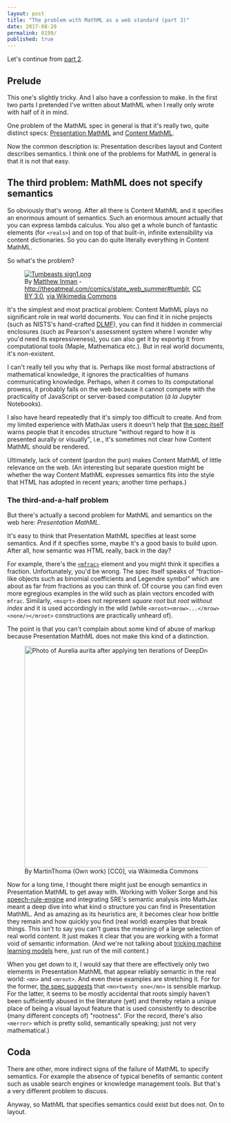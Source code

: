 ```yaml
---
layout: post
title: "The problem with MathML as a web standard (part 3)"
date: 2017-08-28
permalink: 0199/
published: true
---
```


Let's continue from [part 2](/0198/).

## Prelude

This one's slightly tricky. And I also have a confession to make. In the first two parts I pretended I've written about MathML when I really only wrote with half of it in mind.

One problem of the MathML spec in general is that it's really two, quite distinct specs: [Presentation MathML](https://www.w3.org/Math/draft-spec/mathml.html#chapter3_) and [Content MathML](https://www.w3.org/Math/draft-spec/mathml.html#chapter4_).

Now the common description is: Presentation describes layout and Content describes semantics. I think one of the problems for MathML in general is that it is not that easy.

## The third problem: MathML does not specify semantics

So obviously that's wrong. After all there is Content MathML and it specifies an enormous amount of semantics. Such an enormous amount actually that you can express lambda calculus. You also get a whole bunch of fantastic elements (for `<reals>`) and on top of that built-in, infinite extensibility via content dictionaries. So you can do quite literally everything in Content MathML.

So what's the problem?

<figure><a href="https://commons.wikimedia.org/wiki/File:Tumbeasts_sign1.png#/media/File:Tumbeasts_sign1.png"><img src="https://upload.wikimedia.org/wikipedia/commons/0/0d/Tumbeasts_sign1.png" alt="Tumbeasts sign1.png"></a><figcaption>By <a href="https://en.wikipedia.org/wiki/Matthew_Inman" class="extiw" title="en:Matthew Inman">Matthew Inman</a> - <a rel="nofollow" class="external free" href="http://theoatmeal.com/comics/state_web_summer#tumblr">http://theoatmeal.com/comics/state_web_summer#tumblr</a>, <a href="http://creativecommons.org/licenses/by/3.0" title="Creative Commons Attribution 3.0">CC BY 3.0</a>, <a href="https://commons.wikimedia.org/w/index.php?curid=38250223">via Wikimedia Commons</a></figcaption></figure>

It's the simplest and most practical problem: Content MathML plays no significant role in real world documents. You can find it in niche projects (such as NISTS's hand-crafted [DLMF](http://dlmf.nist.gov/)), you can find it hidden in commercial enclosures (such as Pearson's assessment system where I wonder why you'd need its expressiveness), you can also get it by exportig it from computational tools (Maple, Mathematica etc.). But in real world documents, it's non-existent.

I can't really tell you why that is. Perhaps like most formal abstractions of mathematical knowledge, it ignores the practicalities of humans communicating knowledge. Perhaps, when it comes to its computational prowess, it probably fails on the web because it cannot compete with the practicality of JavaScript or server-based computation (<i lang="fr">à la</i> Jupyter Notebooks).

I also have heard repeatedly that it's simply too difficult to create. And from my limited experience with MathJax users it doesn't help that [the spec itself](https://www.w3.org/Math/draft-spec/mathml.html#chapter4_id.4.1.1) warns people that it encodes structure <q>without regard to how it is presented aurally or visually</q>, i.e., it's sometimes not clear how Content MathML should be rendered.

Ultimately, lack of content (pardon the pun) makes Content MathML of little relevance on the web. (An interesting but separate question might be whether the way Content MathML expresses semantics fits into the style that HTML has adopted in recent years; another time perhaps.)

### The third-and-a-half problem

But there's actually a second problem for MathML and semantics on the web here: <em>Presentation MathML</em>.

It's easy to think that Presentation MathML specifies at least some semantics. And if it specifies some, maybe it's a good basis to build upon. After all, how semantic was HTML really, back in the day?

For example, there's the [`<mfrac>`](https://www.w3.org/Math/draft-spec/mathml.html#chapter3_presm.mfrac) element and you might think it specifies a fraction. Unfortunately, you'd be wrong. The spec itself speaks of <q>fraction-like objects such as binomial coefficients and Legendre symbol</q> which are about as far from fractions as you can think of. Of course you can find even more egregious examples in the wild such as plain vectors encoded with `mfrac`. Similarly, `<msqrt>` does not represent <i>square root</i> but <i>root without index</i> and it is used accordingly in the wild (while `<mroot><mrow>...</mrow><none/></mroot>` constructions are practically unheard of).

The point is that you can't complain about some kind of abuse of markup because Presentation MathML does not make this kind of a distinction.

<figure>
<a href="https://commons.wikimedia.org/wiki/File%3AAurelia-aurita-3-0009.jpg"><img width="512" alt="Photo of Aurelia aurita after applying ten iterations of DeepDream" src="https://upload.wikimedia.org/wikipedia/commons/thumb/8/89/Aurelia-aurita-3-0009.jpg/512px-Aurelia-aurita-3-0009.jpg"/></a><figcaption>By MartinThoma (Own work) [CC0], via Wikimedia Commons</figcaption></figure>

Now for a long time, I thought there might just be enough semantics in Presentation MathML to get away with. Working with Volker Sorge and his [speech-rule-engine](https://github.com/zorkow/speech-rule-engine) and integrating SRE's semantic analysis into MathJax meant a deep dive into what kind o structure you can find in Presentation MathML. And as amazing as its heuristics are, it becomes clear how brittle they remain and how quickly you find (real world) examples that break things. This isn't to say you can't guess the meaning of a large selection of real world content. It just makes it clear that you are working with a format void of semantic information. (And we're not talking about [tricking machine learning models](https://arxiv.org/abs/1707.08945) here, just run of the mill content.)

When you get down to it, I would say that there are effectively only two elements in Presentation MathML that appear reliably semantic in the real world:  `<mn>` and `<mroot>`. And even these examples are stretching it. For for the former, [the spec suggests](https://www.w3.org/Math/draft-spec/mathml.html#chapter3_presm.mn.examples) that `<mn>twenty one</mn>` is sensible markup. For the latter, it seems to be mostly accidental that roots simply haven't been sufficiently abused in the literature (yet) and thereby retain a unique place of being a visual layout feature that is used consistently to describe (many different concepts of) "rootness". (For the record, there's also `<merror>` which is pretty solid, semantically speaking; just not very mathematical.)

## Coda

There are other, more indirect signs of the failure of MathML to specify semantics. For example the absence of typical benefits of semantic content such as usable search engines or knowledge management tools. But that's a very different problem to discuss.

Anyway, so MathML that specifies semantics could exist but does not. On to layout.
